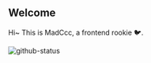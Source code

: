 ## Welcome

Hi~ This is MadCcc, a frontend rookie 🐦.

![github-status][github-status]

[top-langs]: https://github-readme-stats.vercel.app/api/top-langs/?username=MadCcc
[github-status]: https://github-readme-stats.vercel.app/api?username=MadCcc

<!--
**MadCcc/MadCcc** is a ✨ _special_ ✨ repository because its `README.md` (this file) appears on your GitHub profile.

Here are some ideas to get you started:

- 🔭 I’m currently working on ...
- 🌱 I’m currently learning ...
- 👯 I’m looking to collaborate on ...
- 🤔 I’m looking for help with ...
- 💬 Ask me about ...
- 📫 How to reach me: ...
- 😄 Pronouns: ...
- ⚡ Fun fact: ...
-->
